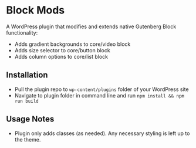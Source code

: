 # Block Mods
A WordPress plugin that modifies and extends native Gutenberg Block functionality:
- Adds gradient backgrounds to core/video block
- Adds size selector to core/button block
- Adds column options to core/list block

## Installation
- Pull the plugin repo to `wp-content/plugins` folder of your WordPress site
- Navigate to plugin folder in command line and run `npm install && npm run build`

## Usage Notes
- Plugin only adds classes (as needed). Any necessary styling is left up to the theme.